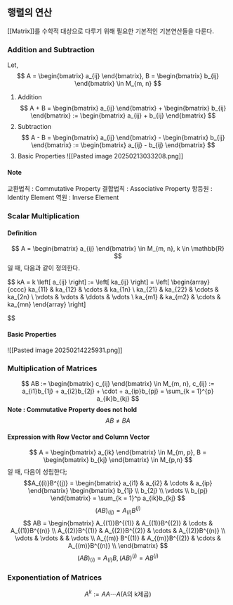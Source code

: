 ## 행렬의 연산

[[Matrix]]를 수학적 대상으로 다루기 위해 필요한 기본적인 기본연산들을 다룬다.

### Addition and Subtraction
Let,
$$
A = \begin{bmatrix}
a_{ij}
\end{bmatrix}, B = \begin{bmatrix}
b_{ij}
\end{bmatrix} \in M_{m, n}
$$ 
1. Addition
$$
A + B = \begin{bmatrix}
a_{ij}
\end{bmatrix} + \begin{bmatrix}
b_{ij}
\end{bmatrix} := \begin{bmatrix}
a_{ij} + b_{ij}
\end{bmatrix}
$$
2. Subtraction
$$
A - B = \begin{bmatrix}
a_{ij}
\end{bmatrix} - \begin{bmatrix}
b_{ij}
\end{bmatrix} := \begin{bmatrix}
a_{ij} - b_{ij}
\end{bmatrix}
$$
3. Basic Properties
![[Pasted image 20250213033208.png]]

#### Note
교환법칙 : Commutative Property
결합법칙 : Associative Property
항등원 : Identity Element
역원 : Inverse Element

### Scalar Multiplication
#### Definition
$$
A = \begin{bmatrix}
a_{ij}
\end{bmatrix} \in M_{m, n}, k \in \mathbb{R}
$$
일 때, 다음과 같이 정의한다.

$$
kA = k \left[ a_{ij} \right] := \left[ ka_{ij} \right] = \left[ \begin{array}{cccc}
ka_{11} & ka_{12} & \cdots & ka_{1n} \\
ka_{21} & ka_{22} & \cdots & ka_{2n} \\
\vdots & \vdots & \ddots & \vdots \\
ka_{m1} & ka_{m2} & \cdots & ka_{mn}
\end{array} \right]

$$
#### Basic Properties
![[Pasted image 20250214225931.png]]

### Multiplication of Matrices
$$
AB := \begin{bmatrix}
c_{ij}
\end{bmatrix} \in M_{m, n}, c_{ij} := a_{i1}b_{1j} + a_{i2}b_{2j} + \cdot + a_{ip}b_{pj} = \sum_{k = 1}^{p} a_{ik}b_{kj}
$$
**Note  : Commutative Property does not hold**$$
AB \neq BA
$$
#### Expression with Row Vector and Column Vector
$$
A = \begin{bmatrix}
a_{ik}
\end{bmatrix} \in M_{m, p}, B = \begin{bmatrix}
b_{kj}
\end{bmatrix} \in M_{p,n}
$$
일 때, 다음이 성립한다; 
$$A_{(i)}B^{(j)} = \begin{bmatrix}
a_{i1} & a_{i2} & \cdots & a_{ip}
\end{bmatrix}
\begin{bmatrix}
b_{1j} \\ b_{2j} \\ \vdots \\ b_{pj}
\end{bmatrix} = \sum_{k = 1}^p a_{ik}b_{kj}
$$
$$
(AB)_{(ij)} = A_{(i)} B^{(j)}
$$
$$
AB = \begin{bmatrix}
A_{(1)}B^{(1)} & A_{(1)}B^{(2)} & \cdots  & A_{(1)}B^{(n)} \\
A_{(2)}B^{(1)} & A_{(2)}B^{(2)} & \cdots & A_{(2)}B^{(n)} \\
\vdots & \vdots &   & \vdots \\
A_{(m)} B^{(1)} & A_{(m)}B^{(2)} & \cdots & A_{(m)}B^{(n)} \\
\end{bmatrix}
$$
$$
(AB)_{(i)} = A_{(i)}B, (AB)^{(j)} = AB^{(j)}
$$
### Exponentiation of Matrices
$$
A^k := AA\cdots A \text{(A의 k제곱)}
$$

